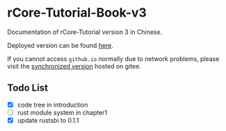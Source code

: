 # rCore-Tutorial-Book-v3
Documentation of rCore-Tutorial version 3 in Chinese.

Deployed version can be found [here](https://rcore-os.github.io/rCore-Tutorial-Book-v3/).

If you cannot access `github.io` normally due to network problems, please visit the [synchronized version](http://wyfcyx.gitee.io/rcore-tutorial-book-v3) hosted on gitee.

## Todo List

- [x] code tree in introduction
- [ ] rust module system in chapter1
- [x] update rustsbi to 0.1.1
